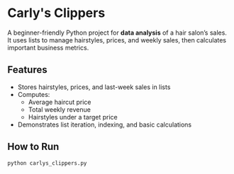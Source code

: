 # Carly's Clippers

A beginner-friendly Python project for **data analysis** of a hair salon’s sales.  
It uses lists to manage hairstyles, prices, and weekly sales, then calculates important business metrics.

## Features
- Stores hairstyles, prices, and last-week sales in lists  
- Computes:
  - Average haircut price  
  - Total weekly revenue  
  - Hairstyles under a target price  
- Demonstrates list iteration, indexing, and basic calculations

## How to Run
```bash
python carlys_clippers.py
